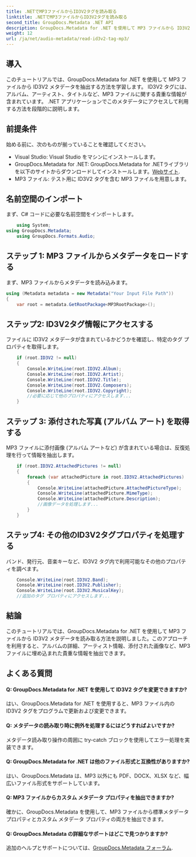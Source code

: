 ```yaml
---
title: .NETでMP3ファイルからID3V2タグを読み取る
linktitle: .NETでMP3ファイルからID3V2タグを読み取る
second_title: GroupDocs.Metadata .NET API
description: GroupDocs.Metadata for .NET を使用して MP3 ファイルから ID3V2 タグを抽出する方法を学びます。アルバム、アーティストなどにプログラムでアクセスします。
weight: 12
url: /ja/net/audio-metadata/read-id3v2-tag-mp3/
---
```

## 導入
このチュートリアルでは、GroupDocs.Metadata for .NET を使用して MP3 ファイルから ID3V2 メタデータを抽出する方法を学習します。 ID3V2 タグには、アルバム、アーティスト、タイトルなど、MP3 ファイルに関する貴重な情報が含まれています。 .NET アプリケーションでこのメタデータにアクセスして利用する方法を段階的に説明します。
## 前提条件
始める前に、次のものが揃っていることを確認してください。
- Visual Studio: Visual Studio をマシンにインストールします。
-  GroupDocs.Metadata for .NET: GroupDocs.Metadata for .NETライブラリを以下のサイトからダウンロードしてインストールします。[Webサイト](https://releases.groupdocs.com/metadata/net/).
- MP3 ファイル: テスト用に ID3V2 タグを含む MP3 ファイルを用意します。

## 名前空間のインポート
まず、C# コードに必要な名前空間をインポートします。
```csharp
    using System;
using GroupDocs.Metadata;
    using GroupDocs.Formats.Audio;
```
## ステップ 1: MP3 ファイルからメタデータをロードする
まず、MP3 ファイルからメタデータを読み込みます。
```csharp
using (Metadata metadata = new Metadata("Your Input File Path"))
{
    var root = metadata.GetRootPackage<MP3RootPackage>();
```
## ステップ2: ID3V2タグ情報にアクセスする
ファイルに ID3V2 メタデータが含まれているかどうかを確認し、特定のタグ プロパティを取得します。
```csharp
    if (root.ID3V2 != null)
    {
        Console.WriteLine(root.ID3V2.Album);
        Console.WriteLine(root.ID3V2.Artist);
        Console.WriteLine(root.ID3V2.Title);
        Console.WriteLine(root.ID3V2.Composers);
        Console.WriteLine(root.ID3V2.Copyright);
        //必要に応じて他のプロパティにアクセスします...
    }
```
## ステップ 3: 添付された写真 (アルバム アート) を取得する
MP3 ファイルに添付画像 (アルバム アートなど) が含まれている場合は、反復処理を行って情報を抽出します。
```csharp
    if (root.ID3V2.AttachedPictures != null)
    {
        foreach (var attachedPicture in root.ID3V2.AttachedPictures)
        {
            Console.WriteLine(attachedPicture.AttachedPictureType);
            Console.WriteLine(attachedPicture.MimeType);
            Console.WriteLine(attachedPicture.Description);
            //画像データを処理します...
        }
    }
```
## ステップ4: その他のID3V2タグプロパティを処理する
バンド、発行元、音楽キーなど、ID3V2 タグ内で利用可能なその他のプロパティを調べます。
```csharp
    Console.WriteLine(root.ID3V2.Band);
    Console.WriteLine(root.ID3V2.Publisher);
    Console.WriteLine(root.ID3V2.MusicalKey);
    //追加のタグ プロパティにアクセスします...
```

## 結論
このチュートリアルでは、GroupDocs.Metadata for .NET を使用して MP3 ファイルから ID3V2 メタデータを読み取る方法を説明しました。このアプローチを利用すると、アルバムの詳細、アーティスト情報、添付された画像など、MP3 ファイルに埋め込まれた貴重な情報を抽出できます。

## よくある質問
#### Q: GroupDocs.Metadata for .NET を使用して ID3V2 タグを変更できますか?
はい、GroupDocs.Metadata for .NET を使用すると、MP3 ファイル内の ID3V2 タグをプログラムで更新および変更できます。
#### Q: メタデータの読み取り時に例外を処理するにはどうすればよいですか?
メタデータ読み取り操作の周囲に try-catch ブロックを使用してエラー処理を実装できます。
#### Q: GroupDocs.Metadata for .NET は他のファイル形式と互換性がありますか?
はい、GroupDocs.Metadata は、MP3 以外にも PDF、DOCX、XLSX など、幅広いファイル形式をサポートしています。
#### Q: MP3 ファイルからカスタム メタデータ プロパティを抽出できますか?
確かに、GroupDocs.Metadata を使用して、MP3 ファイルから標準メタデータ プロパティとカスタム メタデータ プロパティの両方を抽出できます。
#### Q: GroupDocs.Metadata の詳細なサポートはどこで見つかりますか?
追加のヘルプとサポートについては、[GroupDocs.Metadata フォーラム](https://forum.groupdocs.com/c/metadata/14).